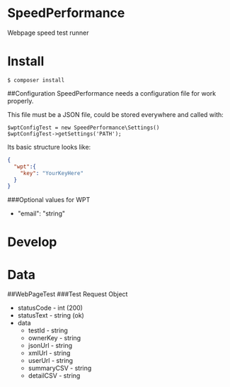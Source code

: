 # SpeedPerformance
Webpage speed test runner

# Install
```$ composer install```

##Configuration
SpeedPerformance needs a configuration file for work properly.

This file must be a JSON file, could be stored everywhere and called with:

```
$wptConfigTest = new SpeedPerformance\Settings()
$wptConfigTest->getSettings('PATH');
```

Its basic structure looks like:

```json
{
  "wpt":{
    "key": "YourKeyHere"
  }
}
```

###Optional values for WPT
- "email": "string"

# Develop

# Data
##WebPageTest
###Test Request Object
- statusCode - int (200)
- statusText - string (ok)
- data
    - testId - string
    - ownerKey - string
    - jsonUrl - string
    - xmlUrl - string
    - userUrl - string
    - summaryCSV - string
    - detailCSV - string